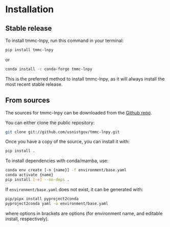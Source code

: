 # Installation

## Stable release

To install tmmc-lnpy, run this command in your terminal:

```bash
pip install tmmc-lnpy
```

or

```bash
conda install -c conda-forge tmmc-lnpy
```

This is the preferred method to install tmmc-lnpy, as it will always install the
most recent stable release.

## From sources

The sources for tmmc-lnpy can be downloaded from the [Github repo].

You can either clone the public repository:

```bash
git clone git://github.com/usnistgov/tmmc-lnpy.git
```

Once you have a copy of the source, you can install it with:

```bash
pip install .
```

To install dependencies with conda/mamba, use:

```bash
conda env create [-n {name}] -f environment/base.yaml
conda activate {name}
pip install [-e] --no-deps .
```

If `environment/base.yaml` does not exist, it can be generated with:

```bash
pip/pipx install pyproject2conda
pyproject2conda yaml -o environment/base.yaml
```

where options in brackets are options (for environment name, and editable
install, respectively).

[github repo]: https://github.com/usnistgov/tmmc-lnpy
